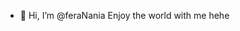- 👋 Hi, I’m @feraNania
Enjoy the world with me hehe

<!---
feraNania/feraNania is a ✨ special ✨ repository because its `README.md` (this file) appears on your GitHub profile.
You can click the Preview link to take a look at your changes.
--->
